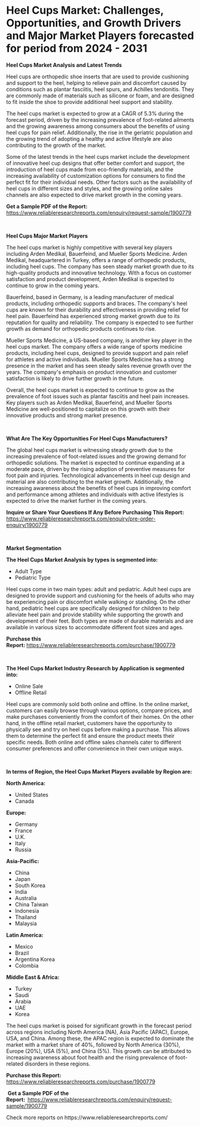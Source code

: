 <p><h1>Heel Cups Market: Challenges, Opportunities, and Growth Drivers and Major Market Players forecasted for period from 2024 - 2031</h1></p><p><strong>Heel Cups Market Analysis and Latest Trends</strong></p>
<p><p>Heel cups are orthopedic shoe inserts that are used to provide cushioning and support to the heel, helping to relieve pain and discomfort caused by conditions such as plantar fasciitis, heel spurs, and Achilles tendonitis. They are commonly made of materials such as silicone or foam, and are designed to fit inside the shoe to provide additional heel support and stability.</p><p>The heel cups market is expected to grow at a CAGR of 5.3% during the forecast period, driven by the increasing prevalence of foot-related ailments and the growing awareness among consumers about the benefits of using heel cups for pain relief. Additionally, the rise in the geriatric population and the growing trend of adopting a healthy and active lifestyle are also contributing to the growth of the market.</p><p>Some of the latest trends in the heel cups market include the development of innovative heel cup designs that offer better comfort and support, the introduction of heel cups made from eco-friendly materials, and the increasing availability of customization options for consumers to find the perfect fit for their individual needs. Other factors such as the availability of heel cups in different sizes and styles, and the growing online sales channels are also expected to drive market growth in the coming years.</p></p>
<p><strong>Get a Sample PDF of the Report:&nbsp;</strong> <a href="https://www.reliableresearchreports.com/enquiry/request-sample/1900779">https://www.reliableresearchreports.com/enquiry/request-sample/1900779</a></p>
<p>&nbsp;</p>
<p><strong>Heel Cups Major Market Players</strong></p>
<p><p>The heel cups market is highly competitive with several key players including Arden Medikal, Bauerfeind, and Mueller Sports Medicine. Arden Medikal, headquartered in Turkey, offers a range of orthopedic products, including heel cups. The company has seen steady market growth due to its high-quality products and innovative technology. With a focus on customer satisfaction and product development, Arden Medikal is expected to continue to grow in the coming years.</p><p>Bauerfeind, based in Germany, is a leading manufacturer of medical products, including orthopedic supports and braces. The company's heel cups are known for their durability and effectiveness in providing relief for heel pain. Bauerfeind has experienced strong market growth due to its reputation for quality and reliability. The company is expected to see further growth as demand for orthopedic products continues to rise.</p><p>Mueller Sports Medicine, a US-based company, is another key player in the heel cups market. The company offers a wide range of sports medicine products, including heel cups, designed to provide support and pain relief for athletes and active individuals. Mueller Sports Medicine has a strong presence in the market and has seen steady sales revenue growth over the years. The company's emphasis on product innovation and customer satisfaction is likely to drive further growth in the future.</p><p>Overall, the heel cups market is expected to continue to grow as the prevalence of foot issues such as plantar fasciitis and heel pain increases. Key players such as Arden Medikal, Bauerfeind, and Mueller Sports Medicine are well-positioned to capitalize on this growth with their innovative products and strong market presence.</p></p>
<p>&nbsp;</p>
<p><strong>What Are The Key Opportunities For Heel Cups Manufacturers?</strong></p>
<p><p>The global heel cups market is witnessing steady growth due to the increasing prevalence of foot-related issues and the growing demand for orthopedic solutions. The market is expected to continue expanding at a moderate pace, driven by the rising adoption of preventive measures for foot pain and injuries. Technological advancements in heel cup design and material are also contributing to the market growth. Additionally, the increasing awareness about the benefits of heel cups in improving comfort and performance among athletes and individuals with active lifestyles is expected to drive the market further in the coming years.</p></p>
<p><strong>Inquire or Share Your Questions If Any Before Purchasing This Report:</strong> <a href="https://www.reliableresearchreports.com/enquiry/pre-order-enquiry/1900779">https://www.reliableresearchreports.com/enquiry/pre-order-enquiry/1900779</a></p>
<p>&nbsp;</p>
<p><strong>Market Segmentation</strong></p>
<p><strong>The Heel Cups Market Analysis by types is segmented into:</strong></p>
<p><ul><li>Adult Type</li><li>Pediatric Type</li></ul></p>
<p><p>Heel cups come in two main types: adult and pediatric. Adult heel cups are designed to provide support and cushioning for the heels of adults who may be experiencing pain or discomfort while walking or standing. On the other hand, pediatric heel cups are specifically designed for children to help alleviate heel pain and provide stability while supporting the growth and development of their feet. Both types are made of durable materials and are available in various sizes to accommodate different foot sizes and ages.</p></p>
<p><strong>Purchase this Report:&nbsp;</strong><a href="https://www.reliableresearchreports.com/purchase/1900779">https://www.reliableresearchreports.com/purchase/1900779</a></p>
<p>&nbsp;</p>
<p><strong>The Heel Cups Market Industry Research by Application is segmented into:</strong></p>
<p><ul><li>Online Sale</li><li>Offline Retail</li></ul></p>
<p><p>Heel cups are commonly sold both online and offline. In the online market, customers can easily browse through various options, compare prices, and make purchases conveniently from the comfort of their homes. On the other hand, in the offline retail market, customers have the opportunity to physically see and try on heel cups before making a purchase. This allows them to determine the perfect fit and ensure the product meets their specific needs. Both online and offline sales channels cater to different consumer preferences and offer convenience in their own unique ways.</p></p>
<p>&nbsp;</p>
<p><strong>In terms of Region, the Heel Cups Market Players available by Region are:</strong></p>
<p>
    <p> <strong> North America: </strong>
        <ul>
            <li>United States</li>
            <li>Canada</li>
        </ul>
        </p> 
    <p> <strong> Europe: </strong>
        <ul>
            <li>Germany</li>
            <li>France</li>
            <li>U.K.</li>
            <li>Italy</li>
            <li>Russia</li>
        </ul>
        </p> 
    <p> <strong> Asia-Pacific: </strong>
        <ul>
            <li>China</li>
            <li>Japan</li>
            <li>South Korea</li>
            <li>India</li>
            <li>Australia</li>
            <li>China Taiwan</li>
            <li>Indonesia</li>
            <li>Thailand</li>
            <li>Malaysia</li>
        </ul>
        </p> 
    <p> <strong> Latin America: </strong>
        <ul>
            <li>Mexico</li>
            <li>Brazil</li>
            <li>Argentina Korea</li>
            <li>Colombia</li>
        </ul>
        </p> 
    <p> <strong> Middle East & Africa: </strong>
        <ul>
            <li>Turkey</li>
            <li>Saudi</li>
            <li>Arabia</li>
            <li>UAE</li>
            <li>Korea</li>
        </ul>
    </p>
    </p>
<p><p>The heel cups market is poised for significant growth in the forecast period across regions including North America (NA), Asia Pacific (APAC), Europe, USA, and China. Among these, the APAC region is expected to dominate the market with a market share of 40%, followed by North America (30%), Europe (20%), USA (5%), and China (5%). This growth can be attributed to increasing awareness about foot health and the rising prevalence of foot-related disorders in these regions.</p></p>
<p><strong>Purchase this Report: </strong><a href="https://www.reliableresearchreports.com/purchase/1900779">https://www.reliableresearchreports.com/purchase/1900779</a></p>
<p>&nbsp;<strong>Get a Sample PDF of the Report:&nbsp;&nbsp;</strong><a href="https://www.reliableresearchreports.com/enquiry/request-sample/1900779">https://www.reliableresearchreports.com/enquiry/request-sample/1900779</a></p>
<p><strong></strong></p>
<p>Check more reports on https://www.reliableresearchreports.com/</p>
